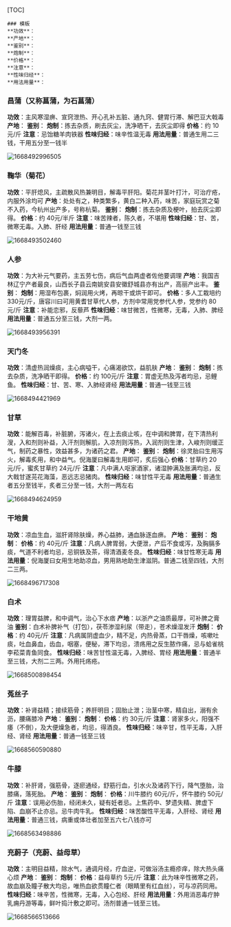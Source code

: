 [TOC]



```
### 模板
**功效**：
**产地**：
**鉴别**：
**炮制**：
**价格**：
**注意**：
**性味归经**：
**用法用量**：
```



### 昌蒲（又称菖蒲，为石菖蒲）
**功效**：主风寒湿痹、宣窍泄热、开心孔补五脏、通九窍、健胃行滞、解巴豆大戟毒
**产地**：
**鉴别**：
**炮制**：拣去杂质，刷去灰尘，洗净晒干，去灰尘即得
**价格**：约 10元/斤
**注意**：忌饴糖羊肉铁器
**性味归经**：味辛性温无毒
**用法用量**：普通生用二三钱，干用五分至一钱半

![1668492996505](assets/1668492996505.png)





### 鞠华（菊花）

**功效**：平肝熄风，主疏散风热兼明目，解毒平肝阳。菊花并茎叶打汁，可治疔疮，内服外涂均可
**产地**：处处有之，种类繁多，黄白二种入药，味苦，家庭玩赏之菊不入药，今杭州出产多，号称杭菊。
**鉴别**：
**炮制**：拣去杂质及梗叶，拍去灰尘即得。
**价格**：约 40元/半斤
**注意**：味苦辣者，陈久者，不堪用
**性味归经**：甘、苦，微寒无毒。入肺、肝经
**用法用量**：普通一钱至三钱

![1668493502460](assets/1668493502460.png)





### 人参

**功效**：为大补元气要药，主五劳七伤，病后气血两虚者佐他要调理
**产地**：我国吉林辽宁产者最良，山西长子县云南姚安县安徽舒城县亦有出产，高丽产出丰。
**鉴别**：
**炮制**：用湿布包裹，焖润用火烤，再晾干或烘干即可。
**价格**：多人工栽培约 330元/斤，唐容川曰可用黄耆甘草代人参，方剂中常用党参代人参，党参约 80元/斤
**注意**：补能恋邪，反藜芦
**性味归经**：味甘微苦，性微寒，无毒，入肺、脾经
**用法用量**：普通五分至三钱，大剂一两。

![1668493956391](assets/1668493956391.png)





### 天门冬
**功效**：清虚热润燥痰，主心病嗌干，心痛渴欲饮，益肌肤
**产地**：
**鉴别**：
**炮制**：拣去杂质，洗净晒干即得。
**价格**：约 100元/斤
**注意**：胃虚无热及泻者均忌，忌鲤鱼。
**性味归经**：甘、苦、寒、入肺经肾经
**用法用量**：普通一钱至三钱

![1668494421969](assets/1668494421969.png)





### 甘草
**功效**：能解百毒，补脏腑，泻诸火，在上去痰止咳，在中调和脾胃，在下清热利溲，入和剂则补益，入汗剂则解肌，入凉剂则泻热，入润剂则生津，入峻剂则缓正气，制药之暴性，效益甚多，为诸药之君。
**产地**：
**鉴别**：
**炮制**：徐灵胎曰生用泻火，解毒炙用，和中益气。倪海厦曰解毒生用即可，炙后强心
**价格**：甘草约 20元/斤，蜜炙甘草约 24元/斤
**注意**：凡中满人呕家酒家，诸湿肿满及胀满均忌，反大戟甘遂芫花海藻，恶远志忌猪肉。
**性味归经**：味甘性平无毒
**用法用量**：普通生者五分至钱半，炙者三分至一钱，大剂一两左右

![1668494624959](assets/1668494624959.png)





### 干地黄
**功效**：凉血生血，滋肝肾除肤燥，养心益肺，通血脉逐血痹。
**产地**：
**鉴别**：
**炮制**：
**价格**：约 40元/斤
**注意**：凡病人脾胃弱，大便泄，产后不食或泻，及胸膈多痰，气道不利者均忌，忌铜铁及茶，得清酒麦冬良。
**性味归经**：味甘性寒无毒
**用法用量**：倪海厦曰女用生地助凉血，男用熟地助生津滋阴。普通二钱至四钱，大剂二三两。

![1668496717308](assets/1668496717308.png)





### 白术
**功效**：理胃益脾，和中调气，治心下水痞
**产地**：以浙产之油质最厚，可补脾之膏油
**鉴别**：白术补脾补气（打包），茯苓渗湿利尿（带走），苍术燥湿发汗
**炮制**：
**价格**：约 40元/斤
**注意**：凡病属阴虚血少，精不足，内热骨蒸，口干唇燥，咳嗽吐痰，吐血鼻血，齿血，咽塞，便秘，滞下均忌，溃疡用之反生脓作痛，忌与蛤雀桃李菘菜青鱼同食。
**性味归经**：味苦甘性温无毒，入脾经、胃经
**用法用量**：普通半至三钱，大剂二三两。外用托疡疮。

![1668500898454](assets/1668500898454.png)





### 菟丝子
**功效**：补肾益精；接续筋骨；养肝明目；固胎止泄；治茎中寒，精自出，溺有余沥，腰痛膝冷
**产地**：
**鉴别**：
**炮制**：
**价格**：约 30元/斤
**注意**：肾家多火，阳强不痿（不倒），及大便燥急者，均忌，得酒良。
**性味归经**：味辛甘，性平无毒，入肝经、肾经
**用法用量**：普通一钱至三钱

![1668560590880](assets/1668560590880.png)





### 牛膝
**功效**：补肝肾，强筋骨，逐瘀通经，舒筋行血，引水火及诸药下行，降气堕胎，治膝痛，落死胎。
**产地**：
**鉴别**：
**炮制**：
**价格**：川牛膝约 60元/斤，怀牛膝约 50元/斤
**注意**：误用必伤胎，经闭未久，疑有妊者忌。上焦药中、梦遗失精、脾虚下陷、血崩不止亦忌。忌牛肉牛乳。
**性味归经**：味苦酸性平无毒，入肝经、肾经
**用法用量**：普通三钱，病重或体壮者加至五六七八钱亦可

![1668563498886](assets/1668563498886.png)







### 充蔚子（充蔚、益母草）
**功效**：主明目益精，除水气，通调月经，疗血逆，可做浴汤主瘾疹痒，除大热头痛心烦
**产地**：
**鉴别**：
**炮制**：
**价格**：益母草约 5元/斤
**注意**：此为味辛性微寒之药，故血崩及瞳子散大均忌，唯热血欲贯瞳仁者（眼睛里有红血丝），可与凉药同用。
**性味归经**：味辛苦，性微寒，无毒，入心包经、肝经
**用法用量**：外用消恶毒疔肿乳痈丹游等毒，鲜叶捣汁敷之即可。汤剂普通一钱至三钱。

![1668566513666](assets/1668566513666.png)





















































